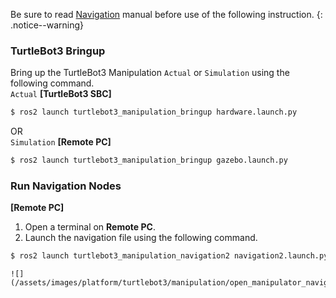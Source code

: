 Be sure to read [Navigation](/docs/en/platform/turtlebot3/navigation/#navigation) manual before use of the following instruction.
{: .notice--warning}

### TurtleBot3 Bringup

Bring up the TurtleBot3 Manipulation `Actual` or `Simulation` using the following command.  
`Actual` **[TurtleBot3 SBC]**  
  ```bash
  $ ros2 launch turtlebot3_manipulation_bringup hardware.launch.py
  ```
OR  
`Simulation` **[Remote PC]**  
  ```bash
  $ ros2 launch turtlebot3_manipulation_bringup gazebo.launch.py
  ```

### Run Navigation Nodes  
 **[Remote PC]**  
1. Open a terminal on **Remote PC**. 
2. Launch the navigation file using the following command.
```bash
$ ros2 launch turtlebot3_manipulation_navigation2 navigation2.launch.py map_yaml_file:=$HOME/map.yaml
```

    ![](/assets/images/platform/turtlebot3/manipulation/open_manipulator_navigation.png)
